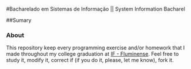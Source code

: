 [GitHub]: https://github.com/AlineFreitas
[IF - Fluminense]: ht/tp://www.iff.edu.br
[Google]: http://www.google.com.br
[LinkedIn]: http://www.linkedin.com.br

#Bacharelado em Sistemas de Informação || System Information Bacharel

##Sumary


###                          About
This repository keep every programming exercise and/or homework that I made throughout my college graduation at [IF - Fluminense]. Feel free to study it, modify it, correct if (if you do it, please, let me know), fork it.

